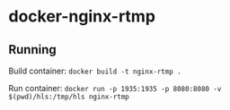 # docker-nginx-rtmp

## Running

Build container:
``docker build -t nginx-rtmp .``

Run container:
``docker run -p 1935:1935 -p 8080:8080 -v $(pwd)/hls:/tmp/hls nginx-rtmp``

